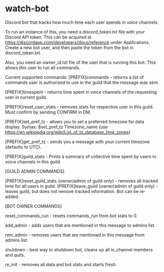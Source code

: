 # watch-bot
Discord bot that tracks how much time each user spends in voice channels.


To run an instance of this, you need a discord_token.txt file with your Discord API token.
This can be acquired at https://discordapp.com/developers/docs/reference under Applications.
Create a new bot user, and then paste the token from the bot in discord_token.txt.


Also, you need an owner_id.txt file of the user that is running this bot. This allows this user to run all commands.



Current supported commands:
[PREFIX]commands - returns a list of commands user is authorized to use in the guild that the message was sent.

[PREFIX]timespent - returns time spent in voice channels of the requesting user in current guild.

[PREFIX]reset_user_stats - removes stats for respective user in this guild. Must confirm by sending CONFIRM in DM.

[PREFIX]set_pref_tz - allows you to set a preferred timezone for data display. Syntax: $set_pref_tz Timezone_name (use https://en.wikipedia.org/wiki/List_of_tz_database_time_zones)

[PREFIX]get_pref_tz - sends you a message with your current timezone (defaults to UTC).

[PREFIX]guild_stats - Prints a summary of collective time spent by users in voice channels in this guild.

[GUILD ADMIN COMMANDS]

[PREFIX]reset_guild_stats (owner/admin of guild only) - removes all tracked time for all users in guild.
[PREFIX]leave_guild (owner/admin of guild only) - leaves guild, but does not remove tracked information. Bot can be re-added.

[BOT OWNER COMMANDS]

reset_commands_run - resets commands_run from bot stats to 0.

add_admin - adds users that are mentioned in this message to admins list.

rem_admin - removes users that are mentioned in this message from admins list.

shutdown - best way to shutdown bot, cleans up all in_channel members and quits.

re_init - removes all data and bot stats and starts fresh.
